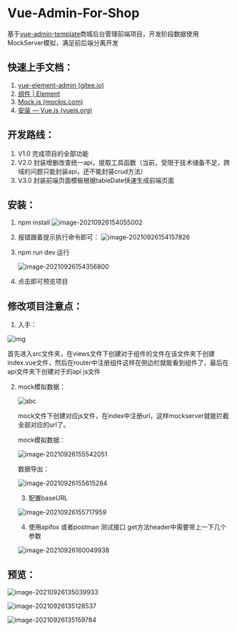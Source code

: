 # Vue-Admin-For-Shop
基于[vue-admin-template](https://gitee.com/panjiachen/vue-admin-template)商城后台管理前端项目，开发阶段数据使用MockServer模拟，满足前后端分离开发

## 快速上手文档：

1. [vue-element-admin (gitee.io)](https://panjiachen.gitee.io/vue-element-admin-site/zh/)
2. [组件 | Element](https://element.eleme.cn/#/zh-CN/component/icon)
3. [Mock.js (mockjs.com)](http://mockjs.com/examples.html#Name)
4. [安装 — Vue.js (vuejs.org)](https://cn.vuejs.org/v2/guide/installation.html#直接用-lt-script-gt-引入)

## 开发路线：

1. V1.0 完成项目的全部功能
2. V2.0 封装增删改查统一api，提取工具函数（当前，受限于技术储备不足，跨域的问题只能封装api，还不能封装crud方法）
3. V3.0 封装前端页面模板根据tableDate快速生成前端页面

## 安装：

1. npm install
 ![image-20210926154055002](README.assets/image-20210926154055002.png)

2. 报错跟着提示执行命令即可：
 ![image-20210926154157826](README.assets/image-20210926154157826.png)

3. npm run dev   运行

    ![image-20210926154356800](README.assets/image-20210926154356800.png)

4. 点击即可预览项目

## 修改项目注意点：

1. 入手：

![img](README.assets/DHWYIE1LV3U@6{[0M58BHI8.png)

首先进入src文件夹，在views文件下创建对于组件的文件在该文件夹下创建index.vue文件，然后在router中注册组件这样在侧边栏就能看到组件了，最后在api文件夹下创建对于的api js文件

2. mock模拟数据：

   ![abc](README.assets/abc.png)

   mock文件下创建对应js文件，在index中注册url，这样mockserver就能拦截全部对应的url了。

   mock模拟数据：

   ![image-20210926155542051](README.assets/image-20210926155542051.png)

   数据导出：

   ![image-20210926155615284](README.assets/image-20210926155615284.png)

   3. 配置baseURL
   
   ![image-20210926155717959](README.assets/image-20210926155717959.png)
   
   4. 使用apifox 或者postman 测试接口 get方法header中需要带上一下几个参数
   
   ![image-20210926160049938](README.assets/image-20210926160049938.png)

## 预览：

![image-20210926135039933](README.assets/image-20210926135039933.png)

![image-20210926135128537](README.assets/image-20210926135128537.png)

![image-20210926135159784](README.assets/image-20210926135159784.png)

